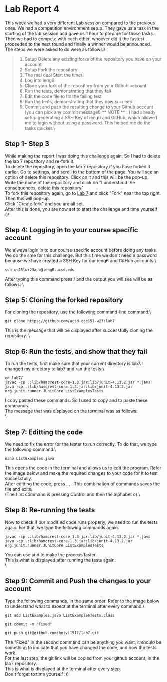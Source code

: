 # Lab Report 4


This week we had a very different Lab session compared to the previous ones. We had a competition environment setup. They gave us a task in the 
starting of the lab session and gave us 1 hour to prepare for those tasks. Then we had to compete with each other, whoever did it the fastest proceeded 
to the next round and finally a winner would be announced.\
The steps we were asked to do were as follows:\
> 1. Setup Delete any existing forks of the repository you have on your account
> 2. Setup Fork the repository
> 3. The real deal Start the timer!
> 4. Log into ieng6
> 5. Clone your fork of the repository from your Github account
> 6. Run the tests, demonstrating that they fail
> 7. Edit the code file to fix the failing test
> 8. Run the tests, demonstrating that they now succeed
> 9. Commit and push the resulting change to your Github account (you can pick any commit message!)
** NOTE ** : I had already setup generating a SSH Key of ieng6 and GitHub, which allowed me to login without using a password. This helped me do the tasks 
quicker.\
## Step 1- Step 3
While making the report I was doing this challenge again. So I had to delete the lab 7 repository and re-fork it.\
To delete the repository, open the lab 7 repository if you have forked it earlier. Go to settings, and scroll to the bottom of the page. You will see an
option of delete this repository. Click on it and this will be the pop-up.\
![]()\
Write the name of the repository and click on "I understand the consequences, delete this repository"\
To fork this repository again, go to [Lab 7](https://github.com/ucsd-cse15l-w23/lab7) and click "Fork" near the top right. Then this will pop-up.\
![]()\
Click "Create fork" and you are all set.\
After this is done, you are now set to start the challenge and time yourself :)\
## Step 4: Logging in to your course specific account
We always login in to our course specific account before doing any tasks. We do the sme for this challenge. But this time we don't need a password because
we have created a SSH Key for our ieng6 and GitHub accounts.\
```
ssh cs15lwi23apo@ieng6.ucsd.edu
```


After typing this command press <enter>/<return> and the output you will see will be as follows:
![]()\
## Step 5: Cloning the forked repository
For cloning the repository, use the following command-line command:\
```
git clone https://github.com/ucsd-cse15l-w23/lab7
```
This is the message that will be displayed after successfully cloning the repository.
![]()\
## Step 6: Run the tests, and show that they fail
To run the tests, first make sure that your current directory is lab7. I changed my directory to lab7 and ran the tests.\
```
cd lab7/
javac -cp .:lib/hamcrest-core-1.3.jar:lib/junit-4.13.2.jar *.java
java -cp .:lib/hamcrest-core-1.3.jar:lib/junit-4.13.2.jar org.junit.runner.JUnitCore ListExamplesTests
```
I copy pasted these commands. So I used <Command-C> to copy and <Command-V> to paste these commands.\
The message that was displayed on the terminal was as follows:\
![]()\
## Step 7: Editting the code
We need to fix the error for the tester to run correctly. To do that, we type the following command:\
```
nano ListExamples.java
```
This opens the code in the terminal and allows us to edit the program. Refer the image below and make the required changes to your code for it to test 
successfully.\
![]()\
After editting the code, press <Ctrl-O>, <return>, <Ctrl-X>. This combination of commands saves the file and exits.\
(The first command is pressing Control and then the alphabet o).\
## Step 8: Re-running the tests
Now to check if our modified code runs properly, we need to run the tests again. For that, we type the following commands again.
```
javac -cp .:lib/hamcrest-core-1.3.jar:lib/junit-4.13.2.jar *.java
java -cp .:lib/hamcrest-core-1.3.jar:lib/junit-4.13.2.jar org.junit.runner.JUnitCore ListExamplesTests
```
You can use <up> and <enter> to make the process faster.\
This is what is displayed after running the tests again.\
![]()\
## Step 9: Commit and Push the changes to your account
Type the following commands, in the same order. Refer to the image below to understand what to exoect at the terminal after every command.\
```
git add ListExamples.java ListExamplesTests.class
```
```
git commit -m "Fixed"
```
```
git push git@github.com:hetvi1511/lab7.git
```
The "Fixed" in the second command can be anything you want, it should be something to indicate that you have changed the code, and now the tests work.\
For the last step, the git link will be copied from your github account, in the lab7 repository.\
This is what is displayed at the terminal after every step.\
![]()\
Don't forget to time yourself :))

